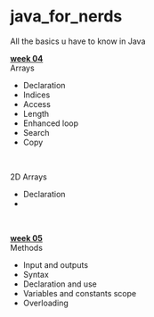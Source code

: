 # java_for_nerds
 All the basics u have to know in Java


<u><b>week 04</b></u>
<br>
Arrays
-  Declaration 
-  Indices
-  Access 
-  Length 
-  Enhanced loop
-  Search
-  Copy

<br>

2D Arrays

- Declaration
- 
<br>

<u><b>week 05</b></u>
<br>
Methods
- Input and outputs
- Syntax
- Declaration and use
- Variables and constants scope
- Overloading



